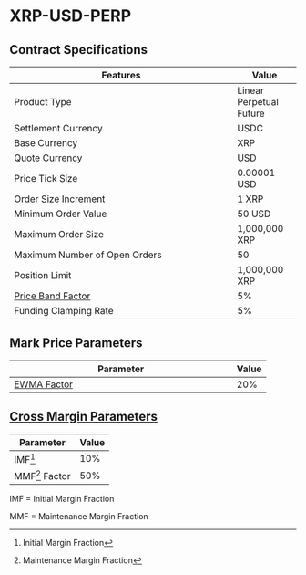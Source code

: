 # XRP-USD-PERP

## Contract Specifications

<table><thead><tr><th width="375.91797556719024">Features</th><th>Value</th></tr></thead><tbody><tr><td>Product Type</td><td>Linear Perpetual Future</td></tr><tr><td>Settlement Currency</td><td>USDC</td></tr><tr><td>Base Currency</td><td>XRP</td></tr><tr><td>Quote Currency</td><td>USD</td></tr><tr><td>Price Tick Size</td><td>0.00001 USD</td></tr><tr><td>Order Size Increment</td><td>1 XRP</td></tr><tr><td>Minimum Order Value</td><td>50 USD</td></tr><tr><td>Maximum Order Size</td><td>1,000,000 XRP</td></tr><tr><td>Maximum Number of Open Orders</td><td>50</td></tr><tr><td>Position Limit</td><td>1,000,000 XRP</td></tr><tr><td><a href="https://docs.paradex.trade/risk-system/price-bands">Price Band Factor</a></td><td>5%</td></tr><tr><td>Funding Clamping Rate</td><td>5%</td></tr></tbody></table>

## Mark Price Parameters

<table><thead><tr><th width="375">Parameter</th><th>Value</th></tr></thead><tbody><tr><td><a href="../../../risk-system/mark-price-calculation.md#funding-rate-formula">EWMA Factor</a></td><td>20%</td></tr></tbody></table>

## [Cross Margin Parameters](../../../risk-system/cross-margin-requirement.md#margin-fractions)

| Parameter      | Value |
| -------------- | ----- |
| IMF[^1]        | 10%   |
| MMF[^2] Factor | 50%   |

IMF = Initial Margin Fraction

MMF = Maintenance Margin Fraction

[^1]: Initial Margin Fraction

[^2]: Maintenance Margin Fraction
